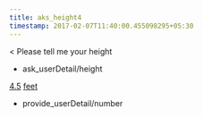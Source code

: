 ```yaml
---
title: aks_height4
timestamp: 2017-02-07T11:40:00.455098295+05:30
---
```


< Please tell me your height
* ask_userDetail/height

[4.5](number/number) [feet](unit)
* provide_userDetail/number

